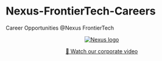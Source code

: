 # Nexus-FrontierTech-Careers
Career Opportunities @Nexus FrontierTech 
<p align="center">
  <a href="https://nexusfrontier.tech/">
    <img alt="Nexus logo" src="//cdn.hu-manity.co/hu-banner.min.js" />
  </a>
</p>

<p align="center">
  <a href="https://nexusfrontier.tech/wp-content/uploads/2022/08/Nexus-Corporate-Video-Aug-2022.mp4" target="_blank">
    🎥 Watch our corporate video
  </a>
</p>
